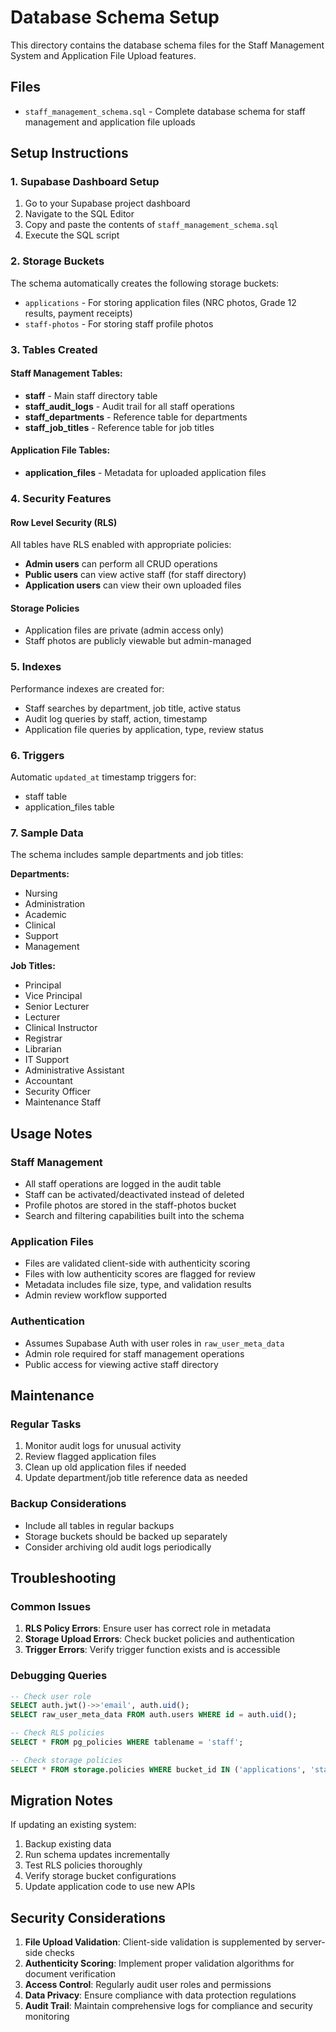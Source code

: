 # Database Schema Setup

This directory contains the database schema files for the Staff Management System and Application File Upload features.

## Files

- `staff_management_schema.sql` - Complete database schema for staff management and application file uploads

## Setup Instructions

### 1. Supabase Dashboard Setup

1. Go to your Supabase project dashboard
2. Navigate to the SQL Editor
3. Copy and paste the contents of `staff_management_schema.sql`
4. Execute the SQL script

### 2. Storage Buckets

The schema automatically creates the following storage buckets:
- `applications` - For storing application files (NRC photos, Grade 12 results, payment receipts)
- `staff-photos` - For storing staff profile photos

### 3. Tables Created

#### Staff Management Tables:
- **staff** - Main staff directory table
- **staff_audit_logs** - Audit trail for all staff operations
- **staff_departments** - Reference table for departments
- **staff_job_titles** - Reference table for job titles

#### Application File Tables:
- **application_files** - Metadata for uploaded application files

### 4. Security Features

#### Row Level Security (RLS)
All tables have RLS enabled with appropriate policies:

- **Admin users** can perform all CRUD operations
- **Public users** can view active staff (for staff directory)
- **Application users** can view their own uploaded files

#### Storage Policies
- Application files are private (admin access only)
- Staff photos are publicly viewable but admin-managed

### 5. Indexes

Performance indexes are created for:
- Staff searches by department, job title, active status
- Audit log queries by staff, action, timestamp
- Application file queries by application, type, review status

### 6. Triggers

Automatic `updated_at` timestamp triggers for:
- staff table
- application_files table

### 7. Sample Data

The schema includes sample departments and job titles:

**Departments:**
- Nursing
- Administration  
- Academic
- Clinical
- Support
- Management

**Job Titles:**
- Principal
- Vice Principal
- Senior Lecturer
- Lecturer
- Clinical Instructor
- Registrar
- Librarian
- IT Support
- Administrative Assistant
- Accountant
- Security Officer
- Maintenance Staff

## Usage Notes

### Staff Management
- All staff operations are logged in the audit table
- Staff can be activated/deactivated instead of deleted
- Profile photos are stored in the staff-photos bucket
- Search and filtering capabilities built into the schema

### Application Files
- Files are validated client-side with authenticity scoring
- Files with low authenticity scores are flagged for review
- Metadata includes file size, type, and validation results
- Admin review workflow supported

### Authentication
- Assumes Supabase Auth with user roles in `raw_user_meta_data`
- Admin role required for staff management operations
- Public access for viewing active staff directory

## Maintenance

### Regular Tasks
1. Monitor audit logs for unusual activity
2. Review flagged application files
3. Clean up old application files if needed
4. Update department/job title reference data as needed

### Backup Considerations
- Include all tables in regular backups
- Storage buckets should be backed up separately
- Consider archiving old audit logs periodically

## Troubleshooting

### Common Issues
1. **RLS Policy Errors**: Ensure user has correct role in metadata
2. **Storage Upload Errors**: Check bucket policies and authentication
3. **Trigger Errors**: Verify trigger function exists and is accessible

### Debugging Queries
```sql
-- Check user role
SELECT auth.jwt()->>'email', auth.uid();
SELECT raw_user_meta_data FROM auth.users WHERE id = auth.uid();

-- Check RLS policies
SELECT * FROM pg_policies WHERE tablename = 'staff';

-- Check storage policies  
SELECT * FROM storage.policies WHERE bucket_id IN ('applications', 'staff-photos');
```

## Migration Notes

If updating an existing system:
1. Backup existing data
2. Run schema updates incrementally
3. Test RLS policies thoroughly
4. Verify storage bucket configurations
5. Update application code to use new APIs

## Security Considerations

1. **File Upload Validation**: Client-side validation is supplemented by server-side checks
2. **Authenticity Scoring**: Implement proper validation algorithms for document verification
3. **Access Control**: Regularly audit user roles and permissions
4. **Data Privacy**: Ensure compliance with data protection regulations
5. **Audit Trail**: Maintain comprehensive logs for compliance and security monitoring
